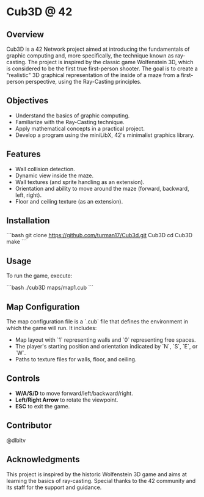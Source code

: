 
# Cub3D @ 42

## Overview

Cub3D is a 42 Network project aimed at introducing the fundamentals of graphic computing and, more specifically, the technique known as ray-casting. The project is inspired by the classic game Wolfenstein 3D, which is considered to be the first true first-person shooter. The goal is to create a "realistic" 3D graphical representation of the inside of a maze from a first-person perspective, using the Ray-Casting principles.

## Objectives

- Understand the basics of graphic computing.
- Familiarize with the Ray-Casting technique.
- Apply mathematical concepts in a practical project.
- Develop a program using the miniLibX, 42's minimalist graphics library.

## Features

- Wall collision detection.
- Dynamic view inside the maze.
- Wall textures (and sprite handling as an extension).
- Orientation and ability to move around the maze (forward, backward, left, right).
- Floor and ceiling texture (as an extension).

## Installation

\`\`\`bash
git clone https://github.com/turman17/Cub3d.git Cub3D
cd Cub3D
make
\`\`\`

## Usage

To run the game, execute:

\`\`\`bash
./cub3D maps/map1.cub
\`\`\`

## Map Configuration

The map configuration file is a \`.cub\` file that defines the environment in which the game will run. It includes:

- Map layout with \`1\` representing walls and \`0\` representing free spaces.
- The player's starting position and orientation indicated by \`N\`, \`S\`, \`E\`, or \`W\`.
- Paths to texture files for walls, floor, and ceiling.

## Controls

- **W/A/S/D** to move forward/left/backward/right.
- **Left/Right Arrow** to rotate the viewpoint.
- **ESC** to exit the game.

## Contributor

@dlbltv

## Acknowledgments

This project is inspired by the historic Wolfenstein 3D game and aims at learning the basics of ray-casting. Special thanks to the 42 community and its staff for the support and guidance.
